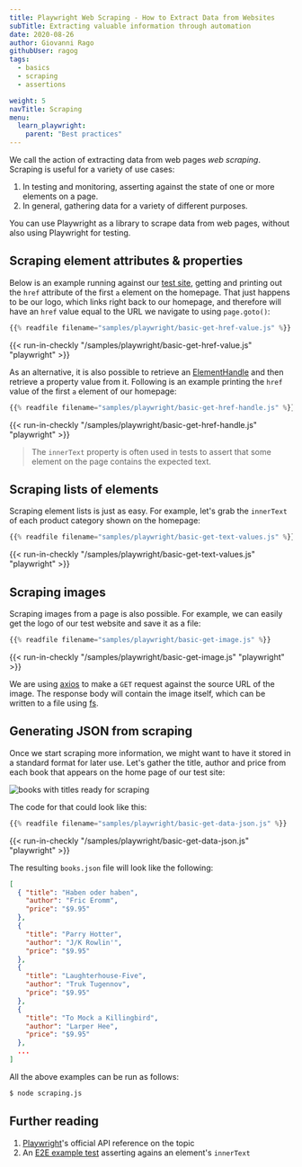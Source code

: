 ```yaml
---
title: Playwright Web Scraping - How to Extract Data from Websites
subTitle: Extracting valuable information through automation
date: 2020-08-26
author: Giovanni Rago
githubUser: ragog
tags:
  - basics
  - scraping
  - assertions

weight: 5
navTitle: Scraping
menu:
  learn_playwright:
    parent: "Best practices"
---
```


We call the action of extracting data from web pages _web scraping_. Scraping is useful for a variety of use cases:

1. In testing and monitoring, asserting against the state of one or more elements on a page.
2. In general, gathering data for a variety of different purposes.

You can use Playwright as a library to scrape data from web pages, without also using Playwright for testing.
<!-- more -->

## Scraping element attributes & properties

Below is an example running against our [test site](https://danube-web.shop/), getting and printing out the `href` attribute of the first `a` element on the homepage. 
That just happens to be our logo, which links right back to our homepage, and therefore will have an `href` value equal to the URL we navigate to using `page.goto()`:

```js {hl_lines=["7"] title="basic-get-href-value.js"}
{{% readfile filename="samples/playwright/basic-get-href-value.js" %}}
```
{{< run-in-checkly "/samples/playwright/basic-get-href-value.js" "playwright"  >}}

As an alternative, it is also possible to retrieve an [ElementHandle](https://playwright.dev/docs/api/class-elementhandle) and then retrieve a property value from it. Following is an example printing the `href` value of the first `a` element of our homepage:

```js {hl_lines=["7-8"] title="basic-get-href-handle.js"}
{{% readfile filename="samples/playwright/basic-get-href-handle.js" %}}
```
{{< run-in-checkly "/samples/playwright/basic-get-href-handle.js" "playwright"  >}}

> The `innerText` property is often used in tests to assert that some element on the page contains the expected text.

## Scraping lists of elements

Scraping element lists is just as easy. For example, let's grab the `innerText` of each product category shown on the homepage:

```js {hl_lines=["7-9"] title="basic-get-text-values.js"}
{{% readfile filename="samples/playwright/basic-get-text-values.js" %}}
```
{{< run-in-checkly "/samples/playwright/basic-get-text-values.js" "playwright"  >}}

## Scraping images

Scraping images from a page is also possible. For example, we can easily get the logo of our test website and save it as a file:

```js {hl_lines=["9", "12"] title="basic-get-image.js"}
{{% readfile filename="samples/playwright/basic-get-image.js" %}}
```
{{< run-in-checkly "/samples/playwright/basic-get-image.js" "playwright"  >}}


We are using [axios](https://github.com/axios/axios) to make a `GET` request against the source URL of the image. The response body will contain the image itself, which can be written to a file using [fs](https://nodejs.org/api/fs.html).

## Generating JSON from scraping

Once we start scraping more information, we might want to have it stored in a standard format for later use. Let's gather the title, author and price from each book that appears on the home page of our test site:

![books with titles ready for scraping](/samples/images/basics-scraping-1.png)

The code for that could look like this:

```js {title="basic-get-data-json.js"}
{{% readfile filename="samples/playwright/basic-get-data-json.js" %}}
```
{{< run-in-checkly "/samples/playwright/basic-get-data-json.js" "playwright"  >}}

The resulting `books.json` file will look like the following:

```json
[
  { "title": "Haben oder haben",
    "author": "Fric Eromm",
    "price": "$9.95"
  },
  {
    "title": "Parry Hotter",
    "author": "J/K Rowlin'",
    "price": "$9.95"
  },
  {
    "title": "Laughterhouse-Five",
    "author": "Truk Tugennov",
    "price": "$9.95"
  },
  {
    "title": "To Mock a Killingbird",
    "author": "Larper Hee",
    "price": "$9.95"
  },
  ...
]
```

All the above examples can be run as follows:

```sh
$ node scraping.js
```

## Further reading
1. [Playwright](https://playwright.dev/docs/assertions#text-content)'s official API reference on the topic
2. An [E2E example test](/learn/playwright/testing-coupons/) asserting agains an element's `innerText`

